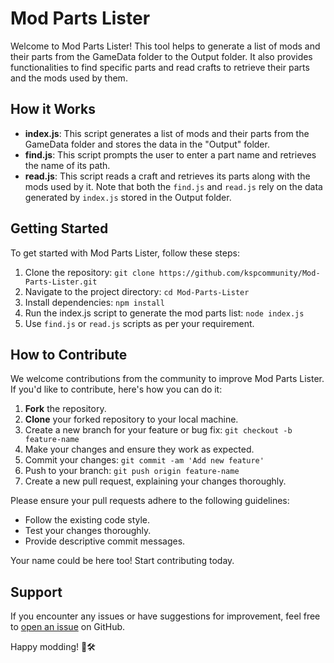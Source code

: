 # Mod Parts Lister

Welcome to Mod Parts Lister! This tool helps to generate a list of mods and their parts from the GameData folder to the Output folder. It also provides functionalities to find specific parts and read crafts to retrieve their parts and the mods used by them.

## How it Works

- **index.js**: This script generates a list of mods and their parts from the GameData folder and stores the data in the "Output" folder.
- **find.js**: This script prompts the user to enter a part name and retrieves the name of its path.
- **read.js**: This script reads a craft and retrieves its parts along with the mods used by it. Note that both the `find.js` and `read.js` rely on the data generated by `index.js` stored in the Output folder.

## Getting Started

To get started with Mod Parts Lister, follow these steps:

1. Clone the repository: `git clone https://github.com/kspcommunity/Mod-Parts-Lister.git`
2. Navigate to the project directory: `cd Mod-Parts-Lister`
3. Install dependencies: `npm install`
4. Run the index.js script to generate the mod parts list: `node index.js`
5. Use `find.js` or `read.js` scripts as per your requirement.

## How to Contribute

We welcome contributions from the community to improve Mod Parts Lister. If you'd like to contribute, here's how you can do it:

1. **Fork** the repository.
2. **Clone** your forked repository to your local machine.
3. Create a new branch for your feature or bug fix: `git checkout -b feature-name`
4. Make your changes and ensure they work as expected.
5. Commit your changes: `git commit -am 'Add new feature'`
6. Push to your branch: `git push origin feature-name`
7. Create a new pull request, explaining your changes thoroughly.

Please ensure your pull requests adhere to the following guidelines:
- Follow the existing code style.
- Test your changes thoroughly.
- Provide descriptive commit messages.

Your name could be here too! Start contributing today.

## Support

If you encounter any issues or have suggestions for improvement, feel free to [open an issue](https://github.com/kspcommunity/Mod-Parts-Lister/issues) on GitHub.

Happy modding! 🚀🛠️
